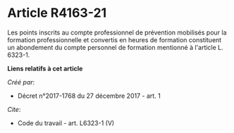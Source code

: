 # Article R4163-21

Les points inscrits au compte professionnel de prévention mobilisés pour la formation professionnelle et convertis en heures
de formation constituent un abondement du compte personnel de formation mentionné à l'article L. 6323-1.

**Liens relatifs à cet article**

_Créé par_:

  - Décret n°2017-1768 du 27 décembre 2017 - art. 1

_Cite_:

  - Code du travail - art. L6323-1 (V)
